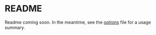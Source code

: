 # README

Readme coming soon. In the meantime, see the [options][options] file for a usage summary.

[options]: ./options
